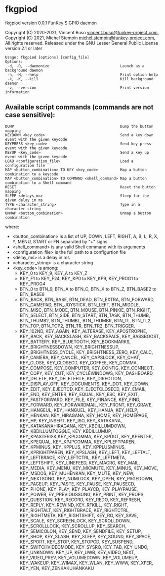 # fkgpiod
fkgpiod version 0.0.1
FunKey S GPIO daemon

Copyright (C) 2020-2021, Vincent Buso <vincent.buso@funkey-project.com>,
Copyright (C) 2021, Michel Stempin  <michel.stempin@funkey-project.com>,
All rights reserved.
Released under the GNU Lesser General Public License version 2.1 or later

```
Usage: fkgpiod [options] [config_file]
Options:
 -d, -D, --daemonize                                Launch as a background daemon
 -h, -H, --help                                     Print option help
 -k, -K, --kill                                     Kill background daemon
 -v, --version                                      Print version information
```

## Available script commands (commands are not case sensitive):

```
DUMP                                                Dump the button mapping
KEYDOWN <key_code>                                  Send a key down event with the given keycode
KEYPRESS <key_code>                                 Send key press event with the given keycode
KEYUP <key_code>                                    Send a key up event with the given keycode
LOAD <configuration_file>                           Load a configuration file
MAP <button_combination> TO KEY <key_code>          Map a button combination to a keycode
MAP <button_combination> TO COMMAND <shell_command> Map a button combination to a Shell command
RESET                                               Reset the button mapping
SLEEP <delays_ms>                                   Sleep for the given delay in ms
TYPE <character_string>                             Type in a character string
UNMAP <button_combination>                          Unmap a button combination
```

where:
 - <button_combination> is a list of UP, DOWN, LEFT, RIGHT, A, B, L, R, X, Y, MENU, START or FN
   separated by "+" signs
 - <shell_command> is any valid Shell command with its arguments
 - <configuration_file> is the full path to a configurtion file
 - <delay_ms> is a delay in ms
 - <character_string> is a character string
 - <key_code> is among:
   - KEY_0 to KEY_9, KEY_A to KEY_Z
   - KEY_F1 to KEY_F24, KEY_KP0 to KEY_KP9, KEY_PROG1 to KEY_PROG4
   - BTN_0 to BTN_9, BTN_A to BTN_C, BTN_X to BTN_Z, BTN_BASE2 to BTN_BASE6
   - BTN_BACK, BTN_BASE, BTN_DEAD, BTN_EXTRA, BTN_FORWARD, BTN_GAMEPAD, BTN_JOYSTICK, BTN_LEFT,
     BTN_MIDDLE, BTN_MISC, BTN_MODE, BTN_MOUSE, BTN_PINKIE, BTN_RIGHT, BTN_SELECT, BTN_SIDE,
     BTN_START, BTN_TASK, BTN_THUMB, BTN_THUMB2, BTN_THUMBL, BTN_THUMBR, BTN_TL, BTN_TL2, 
     BTN_TOP, BTN_TOP2, BTN_TR, BTN_TR2, BTN_TRIGGER,
   - KEY_102ND, KEY_AGAIN, KEY_ALTERASE, KEY_APOSTROPHE, KEY_BACK, KEY_BACKSLASH, KEY_BACKSPACE,
     KEY_BASSBOOST, KEY_BATTERY, KEY_BLUETOOTH, KEY_BOOKMARKS, KEY_BRIGHTNESSDOWN,
     KEY_BRIGHTNESSUP, KEY_BRIGHTNESS_CYCLE, KEY_BRIGHTNESS_ZERO, KEY_CALC, KEY_CAMERA,
     KEY_CANCEL, KEY_CAPSLOCK, KEY_CHAT, KEY_CLOSE, KEY_CLOSECD, KEY_COFFEE, KEY_COMMA,
     KEY_COMPOSE, KEY_COMPUTER, KEY_CONFIG, KEY_CONNECT, KEY_COPY, KEY_CUT, KEY_CYCLEWINDOWS,
     KEY_DASHBOARD, KEY_DELETE, KEY_DELETEFILE, KEY_DIRECTION, KEY_DISPLAY_OFF, KEY_DOCUMENTS,
     KEY_DOT, KEY_DOWN, KEY_EDIT, KEY_EJECTCD, KEY_EJECTCLOSECD, KEY_EMAIL, KEY_END, KEY_ENTER,
     KEY_EQUAL, KEY_ESC, KEY_EXIT, KEY_FASTFORWARD, KEY_FILE, KEY_FINANCE, KEY_FIND,
     KEY_FORWARD, KEY_FORWARDMAIL, KEY_FRONT, KEY_GRAVE, KEY_HANGEUL, KEY_HANGUEL, KEY_HANJA,
     KEY_HELP, KEY_HENKAN, KEY_HIRAGANA, KEY_HOME, KEY_HOMEPAGE, KEY_HP, KEY_INSERT, KEY_ISO,
     KEY_KATAKANA, KEY_KATAKANAHIRAGANA, KEY_KBDILLUMDOWN, KEY_KBDILLUMTOGGLE, KEY_KBDILLUMUP,
     KEY_KPASTERISK,KEY_KPCOMMA, KEY_KPDOT, KEY_KPENTER, KEY_KPEQUAL, KEY_KPJPCOMMA,
     KEY_KPLEFTPAREN, KEY_KPMINUS, KEY_KPPLUS, KEY_KPPLUSMINUS, KEY_KPRIGHTPAREN, KEY_KPSLASH,
     KEY_LEFT, KEY_LEFTALT, KEY_LEFTBRACE, KEY_LEFTCTRL, KEY_LEFTMETA, KEY_LEFTSHIFT,
     KEY_LINEFEED, KEY_MACRO, KEY_MAIL, KEY_MEDIA, KEY_MENU, KEY_MICMUTE, KEY_MINUS, KEY_MOVE,
     KEY_MSDOS, KEY_MUHENKAN, KEY_MUTE, KEY_NEW, KEY_NEXTSONG, KEY_NUMLOCK, KEY_OPEN,
     KEY_PAGEDOWN, KEY_PAGEUP, KEY_PASTE, KEY_PAUSE, KEY_PAUSECD, KEY_PHONE, KEY_PLAY,
     KEY_PLAYCD, KEY_PLAYPAUSE, KEY_POWER, EY_PREVIOUSSONG, KEY_PRINT, KEY_PROPS, KEY_QUESTION,
     KEY_RECORD, KEY_REDO, KEY_REFRESH, KEY_REPLY, KEY_REWIND, KEY_RFKILL, KEY_RIGHT,
     KEY_RIGHTALT, KEY_RIGHTBRACE, KEY_RIGHTCTRL, KEY_RIGHTMETA, KEY_RIGHTSHIFT, KEY_RO,
     KEY_SAVE, KEY_SCALE, KEY_SCREENLOCK, KEY_SCROLLDOWN, KEY_SCROLLLOCK, KEY_SCROLLUP,
     KEY_SEARCH, KEY_SEMICOLON, KEY_SEND, KEY_SENDFILE, KEY_SETUP, KEY_SHOP, KEY_SLASH,
     KEY_SLEEP, KEY_SOUND, KEY_SPACE, KEY_SPORT, KEY_STOP, KEY_STOPCD, KEY_SUSPEND,
     KEY_SWITCHVIDEOMODE, KEY_SYSRQ, KEY_TAB, KEY_UNDO, KEY_UNKNOWN, KEY_UP, KEY_UWB,
     KEY_VIDEO_NEXT, KEY_VIDEO_PREV, KEY_VOLUMEDOWN, KEY_VOLUMEUP, KEY_WAKEUP, KEY_WIMAX,
     KEY_WLAN, KEY_WWW, KEY_XFER, KEY_YEN, KEY_ZENKAKUHANKAKU
